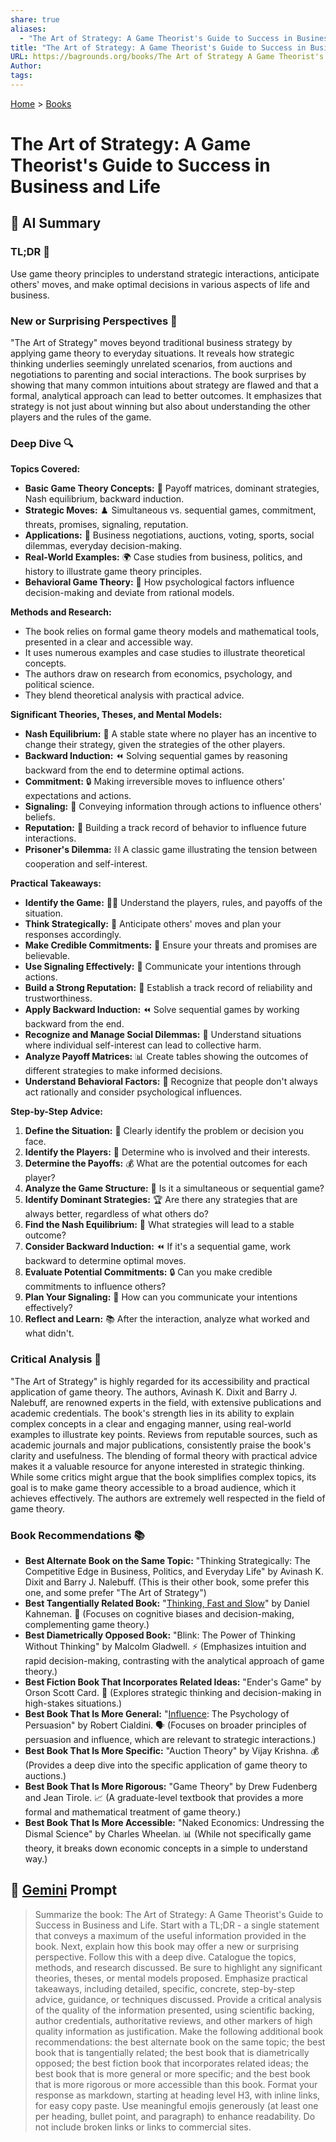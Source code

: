 ```yaml
---
share: true
aliases:
  - "The Art of Strategy: A Game Theorist's Guide to Success in Business and Life"
title: "The Art of Strategy: A Game Theorist's Guide to Success in Business and Life"
URL: https://bagrounds.org/books/The Art of Strategy A Game Theorist's Guide to Success in Business and Life
Author: 
tags: 
---
```

[Home](../index.md) > [Books](./index.md)  
# The Art of Strategy: A Game Theorist's Guide to Success in Business and Life  
## 🤖 AI Summary  
### TL;DR 🎯  
Use game theory principles to understand strategic interactions, anticipate others' moves, and make optimal decisions in various aspects of life and business.  
  
### New or Surprising Perspectives 🤯  
"The Art of Strategy" moves beyond traditional business strategy by applying game theory to everyday situations. It reveals how strategic thinking underlies seemingly unrelated scenarios, from auctions and negotiations to parenting and social interactions. The book surprises by showing that many common intuitions about strategy are flawed and that a formal, analytical approach can lead to better outcomes. It emphasizes that strategy is not just about winning but also about understanding the other players and the rules of the game.  
  
### Deep Dive 🔍  
**Topics Covered:**  
* **Basic Game Theory Concepts:** 🎲 Payoff matrices, dominant strategies, Nash equilibrium, backward induction.  
* **Strategic Moves:** ♟️ Simultaneous vs. sequential games, commitment, threats, promises, signaling, reputation.  
* **Applications:** 💼 Business negotiations, auctions, voting, sports, social dilemmas, everyday decision-making.  
* **Real-World Examples:** 🌍 Case studies from business, politics, and history to illustrate game theory principles.  
* **Behavioral Game Theory:** 🧠 How psychological factors influence decision-making and deviate from rational models.  
  
**Methods and Research:**  
* The book relies on formal game theory models and mathematical tools, presented in a clear and accessible way.  
* It uses numerous examples and case studies to illustrate theoretical concepts.  
* The authors draw on research from economics, psychology, and political science.  
* They blend theoretical analysis with practical advice.  
  
**Significant Theories, Theses, and Mental Models:**  
* **Nash Equilibrium:** 🤝 A stable state where no player has an incentive to change their strategy, given the strategies of the other players.  
* **Backward Induction:** ⏪ Solving sequential games by reasoning backward from the end to determine optimal actions.  
* **Commitment:** 🔒 Making irreversible moves to influence others' expectations and actions.  
* **Signaling:** 📢 Conveying information through actions to influence others' beliefs.  
* **Reputation:** 👤 Building a track record of behavior to influence future interactions.  
* **Prisoner's Dilemma:** ⛓️ A classic game illustrating the tension between cooperation and self-interest.  
  
**Practical Takeaways:**  
* **Identify the Game:** 🕵️‍♀️ Understand the players, rules, and payoffs of the situation.  
* **Think Strategically:** 🧠 Anticipate others' moves and plan your responses accordingly.  
* **Make Credible Commitments:** 🤝 Ensure your threats and promises are believable.  
* **Use Signaling Effectively:** 📣 Communicate your intentions through actions.  
* **Build a Strong Reputation:** 🌟 Establish a track record of reliability and trustworthiness.  
* **Apply Backward Induction:** ⏪ Solve sequential games by working backward from the end.  
* **Recognize and Manage Social Dilemmas:** 🤝 Understand situations where individual self-interest can lead to collective harm.  
* **Analyze Payoff Matrices:** 📊 Create tables showing the outcomes of different strategies to make informed decisions.  
* **Understand Behavioral Factors:** 🧠 Recognize that people don't always act rationally and consider psychological influences.  
  
**Step-by-Step Advice:**  
1.  **Define the Situation:** 📝 Clearly identify the problem or decision you face.  
2.  **Identify the Players:** 👥 Determine who is involved and their interests.  
3.  **Determine the Payoffs:** 💰 What are the potential outcomes for each player?  
4.  **Analyze the Game Structure:** 🎲 Is it a simultaneous or sequential game?  
5.  **Identify Dominant Strategies:** 🏆 Are there any strategies that are always better, regardless of what others do?  
6.  **Find the Nash Equilibrium:** 🤝 What strategies will lead to a stable outcome?  
7.  **Consider Backward Induction:** ⏪ If it's a sequential game, work backward to determine optimal moves.  
8.  **Evaluate Potential Commitments:** 🔒 Can you make credible commitments to influence others?  
9.  **Plan Your Signaling:** 📢 How can you communicate your intentions effectively?  
10. **Reflect and Learn:** 📚 After the interaction, analyze what worked and what didn't.  
  
### Critical Analysis 🧐  
"The Art of Strategy" is highly regarded for its accessibility and practical application of game theory. The authors, Avinash K. Dixit and Barry J. Nalebuff, are renowned experts in the field, with extensive publications and academic credentials. The book's strength lies in its ability to explain complex concepts in a clear and engaging manner, using real-world examples to illustrate key points. Reviews from reputable sources, such as academic journals and major publications, consistently praise the book's clarity and usefulness. The blending of formal theory with practical advice makes it a valuable resource for anyone interested in strategic thinking. While some critics might argue that the book simplifies complex topics, its goal is to make game theory accessible to a broad audience, which it achieves effectively. The authors are extremely well respected in the field of game theory.  
  
### Book Recommendations 📚  
* **Best Alternate Book on the Same Topic:** "Thinking Strategically: The Competitive Edge in Business, Politics, and Everyday Life" by Avinash K. Dixit and Barry J. Nalebuff. (This is their other book, some prefer this one, and some prefer "The Art of Strategy")  
* **Best Tangentially Related Book:** "[Thinking, Fast and Slow](./thinking-fast-and-slow.md)" by Daniel Kahneman. 🧠 (Focuses on cognitive biases and decision-making, complementing game theory.)  
* **Best Diametrically Opposed Book:** "Blink: The Power of Thinking Without Thinking" by Malcolm Gladwell. ⚡️ (Emphasizes intuition and rapid decision-making, contrasting with the analytical approach of game theory.)  
* **Best Fiction Book That Incorporates Related Ideas:** "Ender's Game" by Orson Scott Card. 👾 (Explores strategic thinking and decision-making in high-stakes situations.)  
* **Best Book That Is More General:** "[Influence](./influence.md): The Psychology of Persuasion" by Robert Cialdini. 🗣️ (Focuses on broader principles of persuasion and influence, which are relevant to strategic interactions.)  
* **Best Book That Is More Specific:** "Auction Theory" by Vijay Krishna. 💰 (Provides a deep dive into the specific application of game theory to auctions.)  
* **Best Book That Is More Rigorous:** "Game Theory" by Drew Fudenberg and Jean Tirole. 📈 (A graduate-level textbook that provides a more formal and mathematical treatment of game theory.)  
* **Best Book That Is More Accessible:** "Naked Economics: Undressing the Dismal Science" by Charles Wheelan. 📊 (While not specifically game theory, it breaks down economic concepts in a simple to understand way.)  
  
## 💬 [Gemini](https://gemini.google.com) Prompt  
> Summarize the book: The Art of Strategy: A Game Theorist's Guide to Success in Business and Life. Start with a TL;DR - a single statement that conveys a maximum of the useful information provided in the book. Next, explain how this book may offer a new or surprising perspective. Follow this with a deep dive. Catalogue the topics, methods, and research discussed. Be sure to highlight any significant theories, theses, or mental models proposed. Emphasize practical takeaways, including detailed, specific, concrete, step-by-step advice, guidance, or techniques discussed. Provide a critical analysis of the quality of the information presented, using scientific backing, author credentials, authoritative reviews, and other markers of high quality information as justification. Make the following additional book recommendations: the best alternate book on the same topic; the best book that is tangentially related; the best book that is diametrically opposed; the best fiction book that incorporates related ideas; the best book that is more general or more specific; and the best book that is more rigorous or more accessible than this book. Format your response as markdown, starting at heading level H3, with inline links, for easy copy paste. Use meaningful emojis generously (at least one per heading, bullet point, and paragraph) to enhance readability. Do not include broken links or links to commercial sites.
